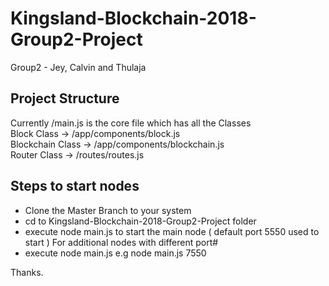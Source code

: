 # Kingsland-Blockchain-2018-Group2-Project
Group2 - Jey, Calvin and Thulaja <br>

## Project Structure
Currently /main.js is the core file which has all the Classes<br>
Block Class       ->  /app/components/block.js<br>
Blockchain Class  ->  /app/components/blockchain.js<br>
Router Class      ->  /routes/routes.js<br>

## Steps to start nodes
- Clone the Master Branch to your system
- cd to Kingsland-Blockchain-2018-Group2-Project folder
- execute node main.js to start the main node ( default port 5550 used to start )
For additional nodes with different port#
- execute node main.js <portnumber>  e.g node main.js 7550
  
 Thanks.
